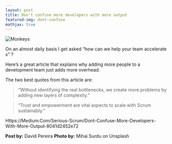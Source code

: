 ```yaml
---
layout: post
title: Don't confuse more developers with more output
featured-img: dont-confuse
mathjax: true
---
```


![Monkeys](/cognitive-old//assets/img/posts/dont-confuse.jpg)



On an almost daily basis I get asked “how can we help your team accelerate x” ?

Here’s a great article that explains why adding more people to a development team just adds more overhead.

The two best quotes from this article are:

> “Without identifying the real bottlenecks, we create more problems by adding new layers of complexity.”

> “Trust and empowerment are vital aspects to scale with Scrum sustainably.”

Https://Medium.Com/Serious-Scrum/Dont-Confuse-More-Developers-With-More-Output-8041d2452e72

**Post by:** David Pereira
**Photo by:** Mihai Surdu on Unsplash

